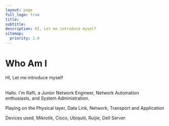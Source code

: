 ```yaml
---
layout: page
full_logo: true
title: 
subtitle: 
description: HI, Let me introduce myself
sitemap:
  priority: 1.0
---
```

<h1 class="">
    <div class="page-title__text">Who Am I</div>
</h1>

<p class="describe-text">HI, Let me introduce myself</p>
<br>
Hallo. I'm Rafli, a Junior Network Engineer, Network Automation enthusiasts, and System Administration. 

Playing on the Physical layer, Data Link, Network, Transport and Application

Devices used, Mikrotik, Cisco, Ubiquiti, Ruijie, Dell Server. 

<br>
<br>
<br>
<br>
<br>
<br>
<br>
